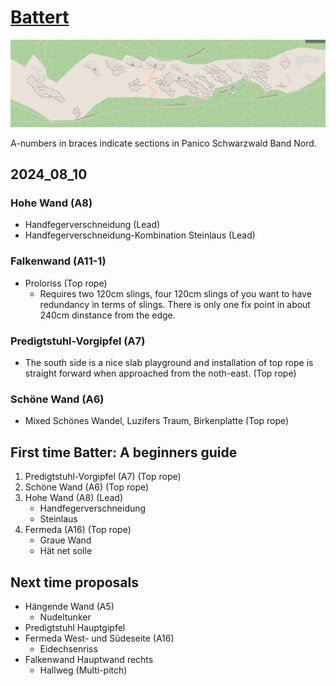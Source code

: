 # [Battert](https://www.thecrag.com/de/klettern/germany/schwarzwald/area/251539842)

![Overview map battert](assets/battert_osm.png)

A-numbers in braces indicate sections in Panico Schwarzwald Band Nord.

## 2024_08_10

### Hohe Wand (A8)

- Handfegerverschneidung (Lead)
- Handfegerverschneidung-Kombination Steinlaus (Lead)

### Falkenwand (A11-1)

- Proloriss (Top rope)
  - Requires two 120cm slings, four 120cm slings of you want to have redundancy in terms of slings. There is only one fix point in about 240cm dinstance from the edge.

### Predigtstuhl-Vorgipfel (A7)

- The south side is a nice slab playground and installation of top rope is straight forward when approached from the noth-east. (Top rope)

### Schöne Wand (A6)

- Mixed Schönes Wandel, Luzifers Traum, Birkenplatte (Top rope)

## First time Batter: A beginners guide

1. Predigtstuhl-Vorgipfel (A7) (Top rope)
2. Schöne Wand (A6) (Top rope)
3. Hohe Wand (A8) (Lead)
   - Handfegerverschneidung
   - Steinlaus
4. Fermeda (A16) (Top rope)
   - Graue Wand
   - Hät net solle

## Next time proposals

- Hängende Wand (A5)
  - Nudeltunker
- Predigtstuhl Hauptgipfel
- Fermeda West- und Südeseite (A16)
  - Eidechsenriss
- Falkenwand Hauptwand rechts
  - Hallweg (Multi-pitch)
